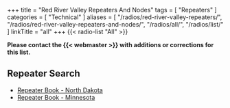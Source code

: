 +++
title = "Red River Valley Repeaters And Nodes"
tags = [ "Repeaters" ]
categories = [ "Technical" ]
aliases = [ "/radios/red-river-valley-repeaters/", "/radios/red-river-valley-repeaters-and-nodes/", "/radios/all/", "/radios/list/" ]
linkTitle = "all"
+++
{{< radio-list "All" >}}

<span class="genericon genericon-warning"></span>
**Please contact the {{< webmaster >}} with additions or corrections for
this list.**

## Repeater Search

* [Repeater Book - North Dakota](https://www.repeaterbook.com/repeaters/index.php?state_id=38)
* [Repeater Book - Minnesota](https://www.repeaterbook.com/repeaters/index.php?state_id=27)
